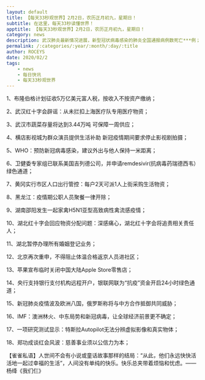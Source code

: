 ```yaml
---
layout: default
title: 【每天33秒观世界】2月2日，农历正月初九，星期日！
subtitle: 在这里，每天33秒读懂世界！
apptitle: 【每天33秒观世界】2月2日，农历正月初九，星期日！
category: news
description: 武汉肺炎最新情况进展，新型冠状病毒感染的肺炎全国通报病例数死亡***例；在这里，每天33秒或60秒读懂世界，免费每日快讯新闻简报接口API，微语简报接口API，Skylark，爬虫简讯API接口免费，微信可以直接转账到QQ了。【每天33秒观世界】2019年12月12345678910111213141516171819202122232425262728293031日。ROCEYS全栈CEO 2020-01-23 10:22:18
permalink: /:categories/:year/:month/:day/:title
author: ROCEYS
date: 2020/02/2
tags:
    - news
    - 每日快讯
    - 每天33秒观世界
---
```



1、布隆伯格计划征收5万亿美元富人税，按收入不按资产缴纳；

2、武汉红十字会辟谣：从未拦扣上海医疗队专用医疗物资；

3、武汉市蔬菜存量将达到3.44万吨 可保障一周供应；

4、横店影视城为群众演员提供生活补助 新冠疫情期间要求停止影视剧拍摄；

5、WHO：预防新冠病毒感染，建议外出与他人保持一米距离；

6、卫健委专家组已联系美国吉列德公司，并申请remdesivir(抗病毒药瑞德西韦）绿色通道；

7、黄冈实行市区人口出行管控：每户2天可派1人上街采购生活物资；

8、黑龙江：疫情期公职人员聚餐一律开除；

9、湖南邵阳发生一起家禽H5N1亚型高致病性禽流感疫情；

10、湖北红十字会回应物资分配问题：深感痛心，湖北红十字会将追责相关责任人；

11、湖北暂停办理所有婚姻登记业务；

12、北京再次重申，不得阻止体温合格返京人员进社区；

13、苹果宣布临时关闭中国大陆Apple Store零售店；

14、央行支持银行支付机构远程开户，银联网联为“抗疫”资金开启24小时绿色通道；

15、新冠肺炎疫情波及欧洲八国，俄罗斯称将与中方合作抵御共同威胁；

16、IMF：澳洲林火、中东局势和新冠病毒，让全球经济前景更不确定；

17、一项研究测试显示：特斯拉Autopilot无法分辨虚拟影像和真实物体；

18、郑功成谈红会风波：慈善事业须以公信力为本；



【雀雀私语】人世间不会有小说或童话故事那样的结局：“从此，他们永远快快活活地一起过幸福的生活”，人间没有单纯的快乐。快乐总夹带着烦恼和忧虑。——杨绛《我们仨》
